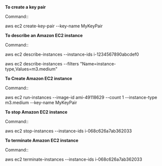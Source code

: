 **To create a key pair**

Command::

  aws ec2 create-key-pair --key-name MyKeyPair

**To describe an Amazon EC2 instance**

Command::

  aws ec2 describe-instances --instance-ids i-1234567890abcdef0

  aws ec2 describe-instances --filters "Name=instance-type,Values=m3.medium"
  
**To Create Amazon EC2 instance**

Command::
  
  aws ec2 run-instances --image-id ami-49118629 --count 1 --instance-type m3.medium --key-name MyKeyPair
  

**To stop Amazon EC2 instance**
  
Command::  
  
  aws ec2 stop-instances --instance-ids  i-068c626a7ab362033
  
  

**To terminate Amazon EC2 instance**
   
Command::   

  aws ec2 terminate-instances --instance-ids  i-068c626a7ab362033



